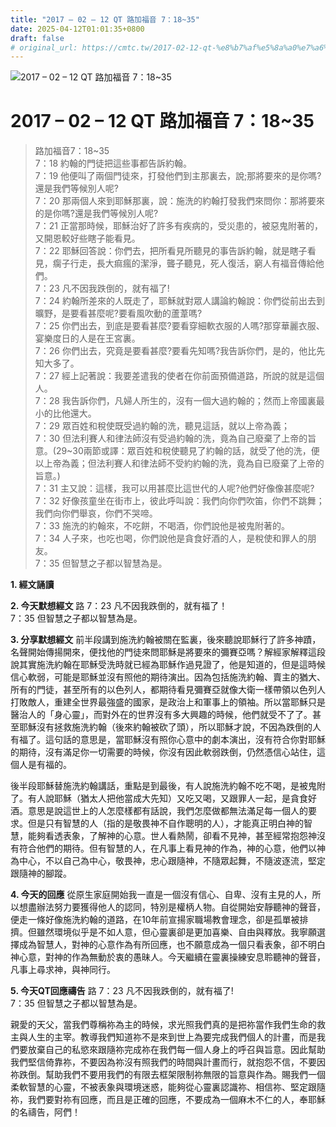 ```yaml
---
title: "2017 – 02 – 12 QT 路加福音 7：18~35"
date: 2025-04-12T01:01:35+0800
draft: false
# original_url: https://cmtc.tw/2017-02-12-qt-%e8%b7%af%e5%8a%a0%e7%a6%8f%e9%9f%b3-7%ef%bc%9a1835
---
```


![2017 – 02 – 12 QT 路加福音 7：18\~35](/images/qt.jpg   "2017 – 02 – 12 QT 路加福音 7：18\~35")

# 2017 – 02 – 12 QT 路加福音 7：18\~35

> 路加福音7：18\~35  
> 7：18 約翰的門徒把這些事都告訴約翰。  
> 7：19 他便叫了兩個門徒來，打發他們到主那裏去，說;那將要來的是你嗎?還是我們等候別人呢?  
> 7：20 那兩個人來到耶穌那裏，說：施洗的約翰打發我們來問你：那將要來的是你嗎?還是我們等候別人呢?  
> 7：21 正當那時候，耶穌治好了許多有疾病的，受災患的，被惡鬼附著的，又開恩較好些瞎子能看見。  
> 7：22 耶穌回答說：你們去，把所看見所聽見的事告訴約翰，就是瞎子看見，瘸子行走，長大痲瘋的潔淨，聾子聽見，死人復活，窮人有福音傳給他們。  
> 7：23 凡不因我跌倒的，就有福了!  
> 7：24 約翰所差來的人既走了，耶穌就對眾人講論約翰說：你們從前出去到曠野，是要看甚麼呢?要看風吹動的蘆葦嗎?  
> 7：25 你們出去，到底是要看甚麼?要看穿細軟衣服的人嗎?那穿華麗衣服、宴樂度日的人是在王宮裏。  
> 7：26 你們出去，究竟是要看甚麼?要看先知嗎?我告訴你們，是的，他比先知大多了。  
> 7：27 經上記著說：我要差遣我的使者在你前面預備道路，所說的就是這個人。  
> 7：28 我告訴你們，凡婦人所生的，沒有一個大過約翰的；然而上帝國裏最小的比他還大。  
> 7：29 眾百姓和稅使既受過約翰的洗，聽見這話，就以上帝為義；  
> 7：30 但法利賽人和律法師沒有受過約翰的洗，竟為自己廢棄了上帝的旨意。(29\~30兩節或譯：眾百姓和稅使聽見了約翰的話，就受了他的洗，便以上帝為義；但法利賽人和律法師不受約約翰的洗，竟為自已廢棄了上帝的旨意。)  
> 7：31 主又說：這樣，我可以用甚麼比這世代的人呢?他們好像像甚麼呢?  
> 7：32 好像孩童坐在街市上，彼此呼叫說：我們向你們吹笛，你們不跳舞；我們向你們舉哀，你們不哭啼。  
> 7：33 施洗的約翰來，不吃餅，不喝酒，你們說他是被鬼附著的。  
> 7：34 人子來，也吃也喝，你們說他是貪食好酒的人，是稅使和罪人的朋友。  
> 7：35 但智慧之子都以智慧為是。

**1.  經文誦讀**

**2.  今天默想經文**
路 7：23 凡不因我跌倒的，就有福了！  
7：35 但智慧之子都以智慧為是。

**3. 分享默想經文**
前半段講到施洗約翰被關在監裏，後來聽說耶穌行了許多神蹟，名聲開始傳揚開來，便找他的門徒來問耶穌是將要來的彌賽亞嗎？解經家解釋這段說其實施洗約翰在耶穌受洗時就已經為耶穌作過見證了，他是知道的，但是這時候信心軟弱，可能是耶穌並沒有照他的期待演出。因為包括施洗約翰、賣主的猶大、所有的門徒，甚至所有的以色列人，都期待看見彌賽亞就像大衛一樣帶領以色列人打敗敵人，重建全世界最強盛的國家，是政治上和軍事上的領袖。所以當耶穌只是醫治人的「身心靈」，而對外在的世界沒有多大興趣的時候，他們就受不了了。甚至耶穌沒有拯救施洗約翰（後來約翰被砍了頭），所以耶穌才說，不因為跌倒的人有福了。這句話的意思是，當耶穌沒有照你心意中的劇本演出，沒有符合你對耶穌的期待，沒有滿足你一切需要的時候，你沒有因此軟弱跌倒，仍然憑信心站住，這個人是有福的。

後半段耶穌替施洗約翰講話，重點是到最後，有人說施洗約翰不吃不喝，是被鬼附了。有人說耶穌（猶太人把他當成大先知）又吃又喝，又跟罪人一起，是貪食好酒。意思是說這世上的人怎麼樣都有話說，我們怎麼做都無法滿足每一個人的要求。但是只有智慧的人（指的是敬畏神不自作聰明的人），才能真正明白神的智慧，能夠看透表象，了解神的心意。世人看熱鬧，卻看不見神，甚至經常抱怨神沒有符合他們的期待。但有智慧的人，在凡事上看見神的作為，神的心意，他們以神為中心，不以自己為中心，敬畏神，忠心跟隨神，不隨眾起舞，不隨波逐流，堅定跟隨神的腳蹤。

**4. 今天的回應**
從原生家庭開始我一直是一個沒有信心、自卑、沒有主見的人，所以想盡辦法努力要獲得他人的認同，特別是權柄人物。自從開始安靜聽神的聲音，便走一條好像施洗約翰的道路，在10年前宣揚家職場教會理念，卻是孤單被排擠。但雖然環境似乎是不如人意，但心靈裏卻是更加喜樂、自由與釋放。我寧願選擇成為智慧人，對神的心意作為有所回應，也不願意成為一個只看表象，卻不明白神心意，對神的作為無動於衷的愚昧人。今天繼續在靈裏操練安息聆聽神的聲音，凡事上尋求神，與神同行。

**5. 今天QT回應禱告**
路 7：23 凡不因我跌倒的，就有福了!  
7：35 但智慧之子都以智慧為是。

親愛的天父，當我們尊稱祢為主的時候，求光照我們真的是把祢當作我們生命的救主與人生的主宰。教導我們知道祢不是來到世上為要完成我們個人的計畫，而是我們要放棄自己的私慾來跟隨祢完成祢在我們每一個人身上的呼召與旨意。因此幫助我們堅信倚靠祢，不要因為祢沒有照我們的時間與計畫而行，就抱怨不信，不要因祢跌倒。幫助我們不要用我們的有限去框架限制祢無限的旨意與作為。賜我們一個柔軟智慧的心靈，不被表象與環境迷惑，能夠從心靈裏認識祢、相信祢、堅定跟隨祢，我們要對祢有回應，而且是正確的回應，不要成為一個麻木不仁的人，奉耶穌的名禱告，阿們！
